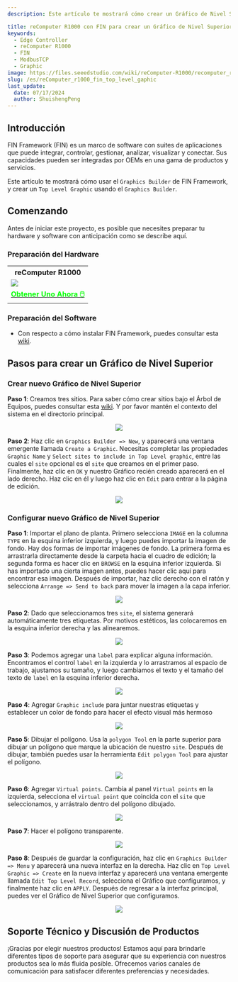 ```yaml
---
description: Este artículo te mostrará cómo crear un Gráfico de Nivel Superior

title: reComputer R1000 con FIN para crear un Gráfico de Nivel Superior
keywords:
  - Edge Controller
  - reComputer R1000
  - FIN
  - ModbusTCP
  - Graphic
image: https://files.seeedstudio.com/wiki/reComputer-R1000/recomputer_r_images/01.png
slug: /es/reComputer_r1000_fin_top_level_gaphic
last_update:
  date: 07/17/2024
  author: ShuishengPeng
---
```


## Introducción

FIN Framework (FIN) es un marco de software con suites de aplicaciones que puede integrar, controlar, gestionar, analizar, visualizar y conectar. Sus capacidades pueden ser integradas por OEMs en una gama de productos y servicios.

Este artículo te mostrará cómo usar el `Graphics Builder` de FIN Framework, y crear un `Top Level Graphic` usando el `Graphics Builder`.

## Comenzando

Antes de iniciar este proyecto, es posible que necesites preparar tu hardware y software con anticipación como se describe aquí.

### Preparación del Hardware

<div class="table-center">
 <table class="table-nobg">
    <tr class="table-trnobg">
      <th class="table-trnobg">reComputer R1000</th>
  </tr>
    <tr class="table-trnobg"></tr>
  <tr class="table-trnobg">
   <td class="table-trnobg"><div style={{textAlign:'center'}}><img src="https://files.seeedstudio.com/wiki/reComputer-R1000/recomputer_r_images/01.png" style={{width:300, height:'auto'}}/></div></td>
  </tr>
    <tr class="table-trnobg"></tr>
  <tr class="table-trnobg">
   <td class="table-trnobg"><div class="get_one_now_container" style={{textAlign: 'center'}}><a class="get_one_now_item" href="https://www.seeedstudio.com/reComputer-R1025-10-p-5895.html" target="_blank">
              <strong><span><font color={'FFFFFF'} size={"4"}> Obtener Uno Ahora 🖱️</font></span></strong>
          </a></div></td>
        </tr>
    </table>
</div>

### Preparación del Software

* Con respecto a cómo instalar FIN Framework, puedes consultar esta [wiki](https://wiki.seeedstudio.com/es/reComputer_r1000_install_fin/).

## Pasos para crear un Gráfico de Nivel Superior

### Crear nuevo Gráfico de Nivel Superior

**Paso 1**: Creamos tres sitios. Para saber cómo crear sitios bajo el Árbol de Equipos, puedes consultar esta [wiki](https://wiki.seeedstudio.com/es/reComputer_r1000_fin_modbus_tcp_and_rtu/#add-data-points-to-equip-tree). Y por favor mantén el contexto del sistema en el directorio principal.

<center><img width={600} src="https://files.seeedstudio.com/wiki/reComputer-R1000/fin/Top_grap_Equip_tree_and_top_path.png" /></center>

**Paso 2**: Haz clic en `Graphics Builder => New`, y aparecerá una ventana emergente llamada `Create a Graphic`. Necesitas completar las propiedades `Graphic Name` y `Select sites to include in Top Level graphic`, entre las cuales el `site` opcional es el `site` que creamos en el primer paso. Finalmente, haz clic en `OK` y nuestro Gráfico recién creado aparecerá en el lado derecho. Haz clic en él y luego haz clic en `Edit` para entrar a la página de edición.

<center><img width={600} src="https://files.seeedstudio.com/wiki/reComputer-R1000/fin/Top_Grap_1.gif" /></center>

### Configurar nuevo Gráfico de Nivel Superior

**Paso 1**: Importar el plano de planta. Primero selecciona `IMAGE` en la columna `TYPE` en la esquina inferior izquierda, y luego puedes importar la imagen de fondo. Hay dos formas de importar imágenes de fondo. La primera forma es arrastrarla directamente desde la carpeta hacia el cuadro de edición; la segunda forma es hacer clic en `BROWSE` en la esquina inferior izquierda. Si has importado una cierta imagen antes, puedes hacer clic aquí para encontrar esa imagen. Después de importar, haz clic derecho con el ratón y selecciona `Arrange => Send to back` para mover la imagen a la capa inferior.

<center><img width={600} src="https://files.seeedstudio.com/wiki/reComputer-R1000/fin/Top_Grap_2.gif" /></center>

**Paso 2**: Dado que seleccionamos tres `site`, el sistema generará automáticamente tres etiquetas. Por motivos estéticos, las colocaremos en la esquina inferior derecha y las alinearemos.

<center><img width={600} src="https://files.seeedstudio.com/wiki/reComputer-R1000/fin/Top_Grap_3.gif" /></center>

**Paso 3**: Podemos agregar una `label` para explicar alguna información. Encontramos el control `label` en la izquierda y lo arrastramos al espacio de trabajo, ajustamos su tamaño, y luego cambiamos el texto y el tamaño del texto de `label` en la esquina inferior derecha.

<center><img width={600} src="https://files.seeedstudio.com/wiki/reComputer-R1000/fin/Top_Grap_4.gif" /></center>

**Paso 4**: Agregar `Graphic include` para juntar nuestras etiquetas y establecer un color de fondo para hacer el efecto visual más hermoso

<center><img width={600} src="https://files.seeedstudio.com/wiki/reComputer-R1000/fin/Top_Grap_5.gif" /></center>

**Paso 5**: Dibujar el polígono. Usa la `polygon Tool` en la parte superior para dibujar un polígono que marque la ubicación de nuestro `site`. Después de dibujar, también puedes usar la herramienta `Edit polygon Tool` para ajustar el polígono.

<center><img width={600} src="https://files.seeedstudio.com/wiki/reComputer-R1000/fin/Top_Grap_6.gif" /></center>

**Paso 6**: Agregar `Virtual points`. Cambia al panel `Virtual points` en la izquierda, selecciona el `virtual point` que coincida con el `site` que seleccionamos, y arrástralo dentro del polígono dibujado.

<center><img width={600} src="https://files.seeedstudio.com/wiki/reComputer-R1000/fin/Top_Grap_7.gif" /></center>

**Paso 7**: Hacer el polígono transparente.

<center><img width={600} src="https://files.seeedstudio.com/wiki/reComputer-R1000/fin/Top_Grap_8.gif" /></center>

**Paso 8**: Después de guardar la configuración, haz clic en `Graphics Builder => Menu` y aparecerá una nueva interfaz en la derecha. Haz clic en `Top Level Graphic => Create` en la nueva interfaz y aparecerá una ventana emergente llamada `Edit Top Level Record`, selecciona el Gráfico que configuramos, y finalmente haz clic en `APPLY`. Después de regresar a la interfaz principal, puedes ver el Gráfico de Nivel Superior que configuramos.

<center><img width={600} src="https://files.seeedstudio.com/wiki/reComputer-R1000/fin/Top_Grap_9.gif" /></center>

## Soporte Técnico y Discusión de Productos

¡Gracias por elegir nuestros productos! Estamos aquí para brindarle diferentes tipos de soporte para asegurar que su experiencia con nuestros productos sea lo más fluida posible. Ofrecemos varios canales de comunicación para satisfacer diferentes preferencias y necesidades.

<div class="button_tech_support_container">
<a href="https://forum.seeedstudio.com/" class="button_forum"></a>
<a href="https://www.seeedstudio.com/contacts" class="button_email"></a>
</div>

<div class="button_tech_support_container">
<a href="https://discord.gg/eWkprNDMU7" class="button_discord"></a>
<a href="https://github.com/Seeed-Studio/wiki-documents/discussions/69" class="button_discussion"></a>
</div>
